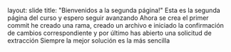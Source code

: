 layout: slide
title: "Bienvenidos a la segunda página!"
Esta es la segunda página del curso y espero seguir avanzando
Ahora se crea el primer commit
he creado una rama, creado un archivo e iniciado la confirmación de cambios correspondiente y por último has abierto una solicitud de extracción
Siempre la mejor solución es la más sencilla
